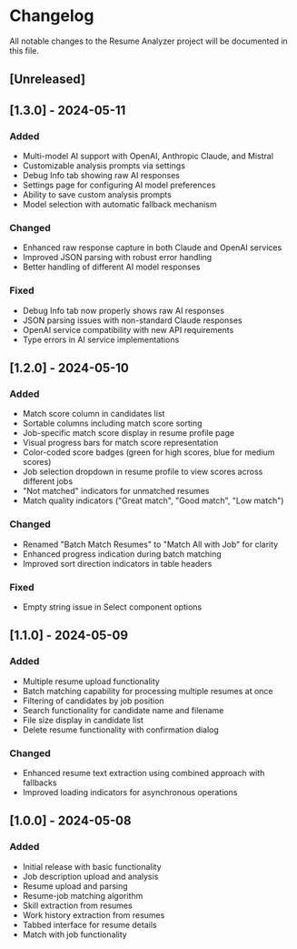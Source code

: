 # Changelog

All notable changes to the Resume Analyzer project will be documented in this file.

## [Unreleased]

## [1.3.0] - 2024-05-11

### Added
- Multi-model AI support with OpenAI, Anthropic Claude, and Mistral
- Customizable analysis prompts via settings
- Debug Info tab showing raw AI responses
- Settings page for configuring AI model preferences
- Ability to save custom analysis prompts
- Model selection with automatic fallback mechanism

### Changed
- Enhanced raw response capture in both Claude and OpenAI services
- Improved JSON parsing with robust error handling
- Better handling of different AI model responses

### Fixed
- Debug Info tab now properly shows raw AI responses
- JSON parsing issues with non-standard Claude responses
- OpenAI service compatibility with new API requirements
- Type errors in AI service implementations

## [1.2.0] - 2024-05-10

### Added
- Match score column in candidates list
- Sortable columns including match score sorting
- Job-specific match score display in resume profile page
- Visual progress bars for match score representation
- Color-coded score badges (green for high scores, blue for medium scores)
- Job selection dropdown in resume profile to view scores across different jobs
- "Not matched" indicators for unmatched resumes
- Match quality indicators ("Great match", "Good match", "Low match")

### Changed
- Renamed "Batch Match Resumes" to "Match All with Job" for clarity
- Enhanced progress indication during batch matching
- Improved sort direction indicators in table headers

### Fixed
- Empty string issue in Select component options

## [1.1.0] - 2024-05-09

### Added
- Multiple resume upload functionality
- Batch matching capability for processing multiple resumes at once
- Filtering of candidates by job position
- Search functionality for candidate name and filename
- File size display in candidate list
- Delete resume functionality with confirmation dialog

### Changed
- Enhanced resume text extraction using combined approach with fallbacks
- Improved loading indicators for asynchronous operations

## [1.0.0] - 2024-05-08

### Added
- Initial release with basic functionality
- Job description upload and analysis
- Resume upload and parsing
- Resume-job matching algorithm
- Skill extraction from resumes
- Work history extraction from resumes
- Tabbed interface for resume details
- Match with job functionality